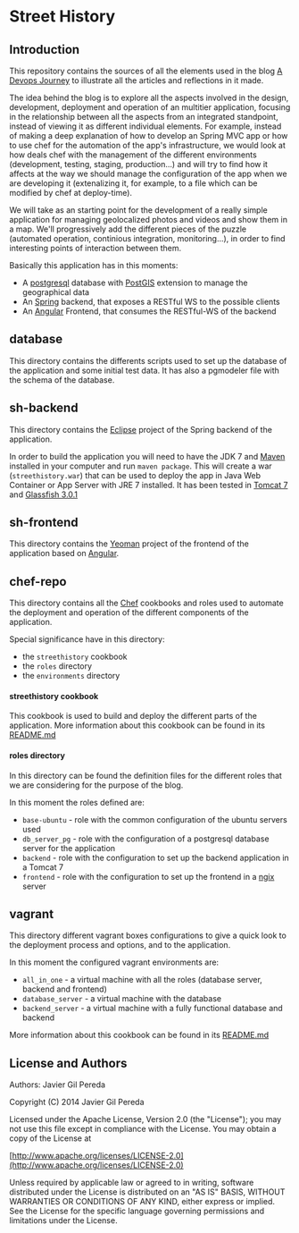 Street History
==============

Introduction
------------

This repository contains the sources of all the elements used in the blog
[A Devops Journey](http://adevopsjourney.wordpress.com) to illustrate all the 
articles and reflections in it made.

The idea behind the blog is to explore all the aspects involved in the design, development,
deployment and operation of an multitier application, focusing in the relationship between 
all the aspects from an integrated standpoint, instead of viewing it as different individual
elements. For example, instead of making a deep explanation of how to develop an Spring MVC app
or how to use chef for the automation of the app's infrastructure, we would look at how deals 
chef with the management of the different environments (development, testing, staging, production...)
and will try to find how it affects at the way we should manage the configuration of the app when 
we are developing it (extenalizing it, for example, to a file which can be modified by chef at 
deploy-time).

We will take as an starting point for the development of a really simple application for managing 
geolocalized photos and videos and show them in a map. We'll progressively add the different pieces
of the puzzle (automated operation, continious integration, monitoring...), in order to find interesting
points of interaction between them.

Basically this application has in this moments:

* A [postgresql](http://www.postgresql.org/) database with [PostGIS](http://postgis.net/) extension to manage the geographical data
* An [Spring](http://spring.io/) backend, that exposes a RESTful WS to the possible clients
* An [Angular](http://angularjs.org/) Frontend, that consumes the RESTful-WS of the backend

database
--------

This directory contains the differents scripts used to set up the database of the application and some
initial test data. It has also a pgmodeler file with the schema of the database.


sh-backend
----------

This directory contains the [Eclipse](http://www.eclipse.org/) project of the Spring backend of the application.

In order to build the application you will need to have the JDK 7 and [Maven](http://maven.apache.org/) installed in your computer and run
`maven package`. This will create a war (`streethistory.war`) that can be used to deploy the app in Java Web 
Container or App Server with JRE 7 installed. It has been tested in [Tomcat 7](http://tomcat.apache.org/) 
and [Glassfish 3.0.1](https://glassfish.java.net/)

sh-frontend
-----------

This directory contains the [Yeoman](http://yeoman.io/) project of the frontend of the application 
based on [Angular](http://angularjs.org/).

chef-repo
---------

This directory contains all the [Chef](http://www.getchef.com/chef/) cookbooks and roles used to automate the deployment and operation of
the different components of the application.

Special significance have in this directory:

* the `streethistory` cookbook
* the `roles` directory
* the `environments` directory

#### streethistory cookbook

This cookbook is used to build and deploy the different parts of the application. More information 
about this cookbook can be found in its 
[README.md](https://github.com/jagilpe/streethistory/blob/master/chef-repo/cookbooks/streethistory/README.md)

#### roles directory

In this directory can be found the definition files for the different roles that we are considering
for the purpose of the blog.

In this moment the roles defined are:

* `base-ubuntu` - role with the common configuration of the ubuntu servers used
* `db_server_pg` - role with the configuration of a postgresql database server for the application
* `backend` - role with the configuration to set up the backend application in a Tomcat 7
* `frontend` - role with the configuration to set up the frontend in a [ngix](http://nginx.org/) server

vagrant
-------

This directory different vagrant boxes configurations to give a quick look to the deployment process and options, and
to the application.

In this moment the configured vagrant environments are:

* `all_in_one` - a virtual machine with all the roles (database server, backend and frontend)
* `database_server` - a virtual machine with the database
* `backend_server` - a virtual machine with a fully functional database and backend

More information about this cookbook can be found in its 
[README.md](https://github.com/jagilpe/streethistory/blob/master/vagrant/README.md)

License and Authors
-------------------
Authors: Javier Gil Pereda

Copyright (C) 2014 Javier Gil Pereda 

Licensed under the Apache License, Version 2.0 (the "License");
you may not use this file except in compliance with the License.
You may obtain a copy of the License at 

[http://www.apache.org/licenses/LICENSE-2.0](http://www.apache.org/licenses/LICENSE-2.0)

Unless required by applicable law or agreed to in writing, software 
distributed under the License is distributed on an "AS IS" BASIS,
WITHOUT WARRANTIES OR CONDITIONS OF ANY KIND, either express or implied.
See the License for the specific language governing permissions and 
limitations under the License.